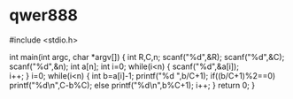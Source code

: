 # qwer888
#include <stdio.h>
 
int main(int argc, char *argv[])
{
      int R,C,n;
    scanf("%d",&R);
    scanf("%d",&C); 
    scanf("%d",&n);
    int a[n];
    int i=0;
    while(i<n)
    {
      scanf("%d",&a[i]);  
      i++;
    }
    i=0;
    while(i<n)
    {
        int b=a[i]-1;
        printf("%d  ",b/C+1);
        if((b/C+1)%2==0) 
            printf("%d\n",C-b%C);
        else
            printf("%d\n",b%C+1);
        i++;
    }
    return 0;
}
